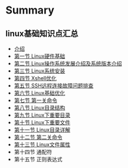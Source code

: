 # Summary

## linux基础知识点汇总

* [介绍](README.md)
* [第一节 Linux硬件基础](di-yi-jie-linux-ying-jian-ji-chu.md)
* [第二节 Linux操作系统发展介绍及系统版本介绍](chapter1.md)
* [第三节 Linux系统安装](di-san-jie.md)
* [第四节 Xshell优化](di-wu-jie-xshell-you-hua.md)
* [第五节 SSH远程连接故障问题排查](di-liu-jie-ssh-yuan-cheng-lian-jie-gu-zhang-wen-ti-pai-cha.md)
* [第六节 Linux基础优化](di-liu-jie-linux-ji-chu-you-hua.md)
* [第七节 第一关命令](di-qi-jie-di-yi-guan-ming-ling.md)
* [第八节 Linux目录结构](di-ba-jie.md)
* [第九节 Linux下重要目录](di-shijie-linux-xia-zhong-yao-mu-lu.md)
* [第十节 Linux下重要文件](di-jiu-jie-linux-xia-zhong-yao-wen-jian.md)
* [第十一节 Linux目录详解](di-shi-yi-jie-linux-mu-lu-xiang-jie.md)
* [第十二节 第二关命令](di-shi-er-jie-di-er-guan-ming-ling.md)
* [第十三节 Linux文件属性](di-shi-san-jie-linux-wen-jian-shu-xing.md)
* 第十四节 通配符
* 第十五节 正则表达式


